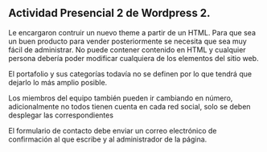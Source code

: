 <section>

# Actividad Presencial 2 de Wordpress 2.

Le encargaron contruir un nuevo theme a partir de un HTML. Para que sea un buen producto para vender posteriormente se necesita que sea muy fácil de administrar. No puede contener contenido en HTML y cualquier persona debería poder modificar cualquiera de los elementos del sitio web.

El portafolio y sus categorías todavía no se definen por lo que tendrá que dejarlo lo más amplio posible.

Los miembros del equipo también pueden ir cambiando en número, adicionalmente no todos tienen cuenta en cada red social, solo se deben desplegar las correspondientes

El formulario de contacto debe enviar un correo electrónico de confirmación al que escribe y al administrador de la página. 
